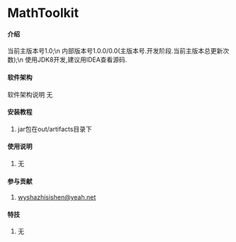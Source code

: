 
# MathToolkit

#### 介绍
当前主版本号1.0;\n
内部版本号1.0.0/0.0(主版本号.开发阶段.当前主版本总更新次数);\n
使用JDK8开发,建议用IDEA查看源码.

#### 软件架构
软件架构说明
无

#### 安装教程

1.  jar包在out/artifacts目录下

#### 使用说明

1.  无

#### 参与贡献

1.  wyshazhisishen@yeah.net


#### 特技

1.  无

